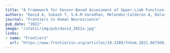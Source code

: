 ```yaml
---
title: "A Framework for Sensor-Based Assessment of Upper-Limb Functioning in Hemiparesis"
authors: "David A, Subash T, S.K.M Varadhan, Melendez-Calderon A, Balasubramanian S"
journal: "Frontiers in Human Neuroscience"
pub_date: "2022"
image: "/static/img/pub/david_2022a.jpg"
links:
- name: "Frontiers"
  url: "https://www.frontiersin.org/articles/10.3389/fnhum.2021.667509/full"
---
```



